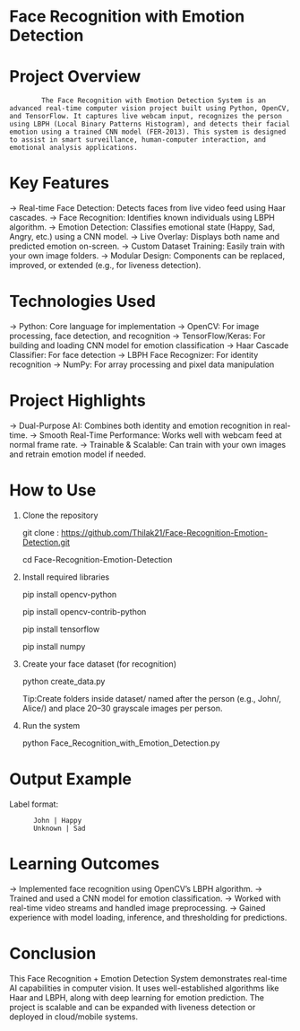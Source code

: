 # Face Recognition with Emotion Detection

# Project Overview
            The Face Recognition with Emotion Detection System is an advanced real-time computer vision project built using Python, OpenCV, and TensorFlow. It captures live webcam input, recognizes the person using LBPH (Local Binary Patterns Histogram), and detects their facial emotion using a trained CNN model (FER-2013). This system is designed to assist in smart surveillance, human-computer interaction, and emotional analysis applications. 


# Key Features

-> Real-time Face Detection: Detects faces from live video feed using Haar cascades.
-> Face Recognition: Identifies known individuals using LBPH algorithm.
-> Emotion Detection: Classifies emotional state (Happy, Sad, Angry, etc.) using a CNN model.
-> Live Overlay: Displays both name and predicted emotion on-screen.
-> Custom Dataset Training: Easily train with your own image folders.
-> Modular Design: Components can be replaced, improved, or extended (e.g., for liveness detection).       


# Technologies Used

-> Python: Core language for implementation
-> OpenCV: For image processing, face detection, and recognition
-> TensorFlow/Keras: For building and loading CNN model for emotion classification
-> Haar Cascade Classifier: For face detection
-> LBPH Face Recognizer: For identity recognition
-> NumPy: For array processing and pixel data manipulation


# Project Highlights

-> Dual-Purpose AI: Combines both identity and emotion recognition in real-time.
-> Smooth Real-Time Performance: Works well with webcam feed at normal frame rate.
-> Trainable & Scalable: Can train with your own images and retrain emotion model if needed.


# How to Use

1. Clone the repository

      git clone : https://github.com/Thilak21/Face-Recognition-Emotion-Detection.git

      cd Face-Recognition-Emotion-Detection

2. Install required libraries

      pip install opencv-python
   
      pip install opencv-contrib-python
   
      pip install tensorflow
   
      pip install numpy

3. Create your face dataset (for recognition)

      python create_data.py

      Tip:Create folders inside dataset/ named after the person (e.g., John/, Alice/) and place 20–30 grayscale images per person.

4. Run the system

      python Face_Recognition_with_Emotion_Detection.py
   

# Output Example

Label format:

          John | Happy
          Unknown | Sad


# Learning Outcomes

-> Implemented face recognition using OpenCV’s LBPH algorithm.
-> Trained and used a CNN model for emotion classification.
-> Worked with real-time video streams and handled image preprocessing.
-> Gained experience with model loading, inference, and thresholding for predictions.


# Conclusion

   This Face Recognition + Emotion Detection System demonstrates real-time AI capabilities in computer vision. It uses well-established algorithms like Haar and LBPH, along with deep learning for emotion prediction. The project is scalable and can be expanded with liveness detection or deployed in cloud/mobile systems.
